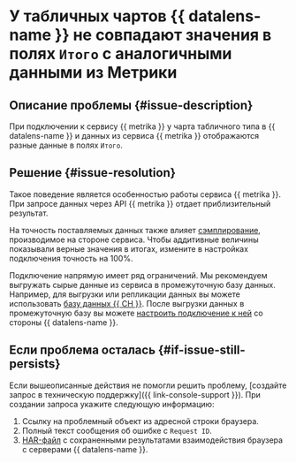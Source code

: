 # У табличных чартов {{ datalens-name }} не совпадают значения в полях `Итого` с аналогичными данными из Метрики


## Описание проблемы {#issue-description}

При подключении к сервису {{ metrika }} у чарта табличного типа в {{ datalens-name }} и данных из сервиса {{ metrika }} отображаются разные данные в полях `Итого`.

## Решение {#issue-resolution}

Такое поведение является особенностью работы сервиса {{ metrika }}. При запросе данных через API {{ metrika }} отдает приблизительный результат. 

На точность поставляемых данных также влияет [сэмплирование](https://yandex.ru/dev/metrika/doc/api2/api_v1/sampling.html), производимое на стороне сервиса. Чтобы аддитивные величины показывали верные значения в итогах, измените в настройках подключения точность на 100%.

Подключение напрямую имеет ряд ограничений. Мы рекомендуем выгружать сырые данные из сервиса в промежуточную базу данных. Например, для выгрузки или репликации данных вы можете использовать [базу данных {{ CH }}](../../../managed-clickhouse/quickstart.md). После выгрузки данных в промежуточную базу вы можете [настроить подключение к ней](../../../datalens/operations/connection/create-clickhouse.md) со стороны {{ datalens-name }}.

## Если проблема осталась {#if-issue-still-persists}

Если вышеописанные действия не помогли решить проблему, [создайте запрос в техническую поддержку]({{ link-console-support }}). При создании запроса укажите следующую информацию:

1. Ссылку на проблемный объект из адресной строки браузера.
1. Полный текст сообщения об ошибке с `Request ID`.
1. [HAR-файл](../../../support/create-har.md) с сохраненными результатами взаимодействия браузера с серверами {{ datalens-name }}.